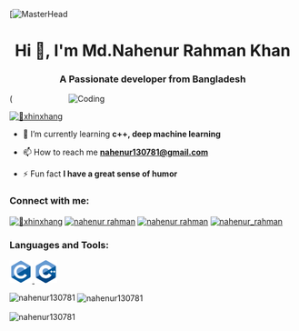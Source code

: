 [![MasterHead](https://1.bp.blogspot.com/-7A4WynwLsMw/XbBpCXG8fHI/AAAAAAAAMt4/uOa1bpLskYgrwGbllhSu2SDj_Mig8SXJQCLcBGAsYHQ/s1600/2000_600px.gif)
<h1 align="center">Hi 👋, I'm Md.Nahenur Rahman Khan</h1>
<h3 align="center">A Passionate developer from Bangladesh</h3>
<img align="right" alt="Coding" width="400" src="https://cdn.dribbble.com/users/1162077/screenshots/3848914/programmer.gif">

(<p align="left"> <a href="https://twitter.com/🌚xhinxhang" target="blank"><img src="https://img.shields.io/twitter/follow/🌚xhinxhang?logo=twitter&style=for-the-badge" alt="🌚xhinxhang" /></a> </p>

- 🌱 I’m currently learning **c++, deep machine learning**

- 📫 How to reach me **nahenur130781@gmail.com**

- ⚡ Fun fact **I have a great sense of humor**

<h3 align="left">Connect with me:</h3>
<p align="left">
<a href="https://twitter.com/🌚xhinxhang" target="blank"><img align="center" src="https://raw.githubusercontent.com/rahuldkjain/github-profile-readme-generator/master/src/images/icons/Social/twitter.svg" alt="🌚xhinxhang" height="30" width="40" /></a>
<a href="https://linkedin.com/in/nahenur rahman" target="blank"><img align="center" src="https://raw.githubusercontent.com/rahuldkjain/github-profile-readme-generator/master/src/images/icons/Social/linked-in-alt.svg" alt="nahenur rahman" height="30" width="40" /></a>
<a href="https://fb.com/nahenur rahman" target="blank"><img align="center" src="https://raw.githubusercontent.com/rahuldkjain/github-profile-readme-generator/master/src/images/icons/Social/facebook.svg" alt="nahenur rahman" height="30" width="40" /></a>
<a href="https://instagram.com/nahenur_rahman" target="blank"><img align="center" src="https://raw.githubusercontent.com/rahuldkjain/github-profile-readme-generator/master/src/images/icons/Social/instagram.svg" alt="nahenur_rahman" height="30" width="40" /></a>
</p>

<h3 align="left">Languages and Tools:</h3>
<p align="left"> <a href="https://www.cprogramming.com/" target="_blank" rel="noreferrer"> <img src="https://raw.githubusercontent.com/devicons/devicon/master/icons/c/c-original.svg" alt="c" width="40" height="40"/> </a> <a href="https://www.w3schools.com/cpp/" target="_blank" rel="noreferrer"> <img src="https://raw.githubusercontent.com/devicons/devicon/master/icons/cplusplus/cplusplus-original.svg" alt="cplusplus" width="40" height="40"/> </a> </p>

<p><img align="left" src="https://github-readme-stats.vercel.app/api/top-langs?username=nahenur130781&show_icons=true&locale=en&layout=compact" alt="nahenur130781" /></p>

<p>&nbsp;<img align="center" src="https://github-readme-stats.vercel.app/api?username=nahenur130781&show_icons=true&locale=en" alt="nahenur130781" /></p>

<p><img align="center" src="https://github-readme-streak-stats.herokuapp.com/?user=nahenur130781&" alt="nahenur130781" /></p>
